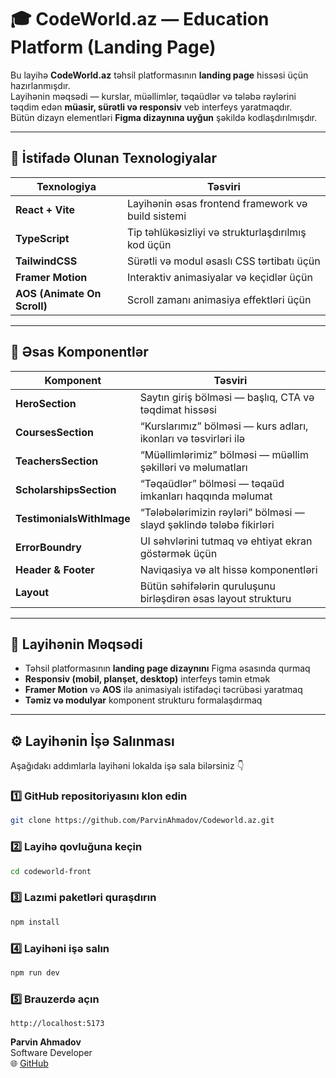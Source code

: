 # 🎓 CodeWorld.az — Education Platform (Landing Page)

Bu layihə **CodeWorld.az** təhsil platformasının **landing page** hissəsi üçün hazırlanmışdır.  
Layihənin məqsədi — kurslar, müəllimlər, təqaüdlər və tələbə rəylərini təqdim edən **müasir, sürətli və responsiv** veb interfeys yaratmaqdır.  
Bütün dizayn elementləri **Figma dizaynına uyğun** şəkildə kodlaşdırılmışdır.

---

## 🚀 İstifadə Olunan Texnologiyalar

| Texnologiya                 | Təsviri                                            |
| --------------------------- | -------------------------------------------------- |
| **React + Vite**            | Layihənin əsas frontend framework və build sistemi |
| **TypeScript**              | Tip təhlükəsizliyi və strukturlaşdırılmış kod üçün |
| **TailwindCSS**             | Sürətli və modul əsaslı CSS tərtibatı üçün         |
| **Framer Motion**           | Interaktiv animasiyalar və keçidlər üçün           |
| **AOS (Animate On Scroll)** | Scroll zamanı animasiya effektləri üçün            |

---

## 🧩 Əsas Komponentlər

| Komponent                 | Təsviri                                                             |
| ------------------------- | ------------------------------------------------------------------- |
| **HeroSection**           | Saytın giriş bölməsi — başlıq, CTA və təqdimat hissəsi              |
| **CoursesSection**        | “Kurslarımız” bölməsi — kurs adları, ikonları və təsvirləri ilə     |
| **TeachersSection**       | “Müəllimlərimiz” bölməsi — müəllim şəkilləri və məlumatları         |
| **ScholarshipsSection**   | “Təqaüdlər” bölməsi — təqaüd imkanları haqqında məlumat             |
| **TestimonialsWithImage** | “Tələbələrimizin rəyləri” bölməsi — slayd şəklində tələbə fikirləri |
| **ErrorBoundry**          | UI səhvlərini tutmaq və ehtiyat ekran göstərmək üçün                |
| **Header & Footer**       | Naviqasiya və alt hissə komponentləri                               |
| **Layout**                | Bütün səhifələrin quruluşunu birləşdirən əsas layout strukturu      |

---

## 🎯 Layihənin Məqsədi

- Təhsil platformasının **landing page dizaynını** Figma əsasında qurmaq
- **Responsiv (mobil, planşet, desktop)** interfeys təmin etmək
- **Framer Motion** və **AOS** ilə animasiyalı istifadəçi təcrübəsi yaratmaq
- **Təmiz və modulyar** komponent strukturu formalaşdırmaq

---

## ⚙️ Layihənin İşə Salınması

Aşağıdakı addımlarla layihəni lokalda işə sala bilərsiniz 👇

### 1️⃣ GitHub repositoriyasını klon edin

```bash
git clone https://github.com/ParvinAhmadov/Codeworld.az.git
```

### 2️⃣ Layihə qovluğuna keçin

```bash
cd codeworld-front
```

### 3️⃣ Lazımi paketləri quraşdırın

```bash
npm install
```

### 4️⃣ Layihəni işə salın

```bash
npm run dev
```

### 5️⃣ Brauzerdə açın

```
http://localhost:5173
```

**Parvin Ahmadov**  
Software Developer  
🌐 [GitHub](https://github.com/ParvinAhmadov)
